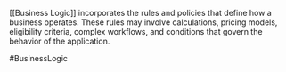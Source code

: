 [[Business Logic]] incorporates the rules and policies that define how a business operates. These rules may involve calculations, pricing models, eligibility criteria, complex workflows, and conditions that govern the behavior of the application.

#BusinessLogic 
